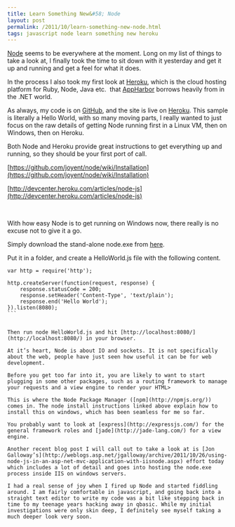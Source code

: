 ```yaml
---
title: Learn Something New&#58; Node
layout: post
permalink: /2011/10/learn-something-new-node.html
tags: javascript node learn something new heroku
---
```



[Node](http://nodejs.org/) seems to be everywhere at the moment. Long on my list of things to take a look at, I finally took the time to sit down with it yesterday and get it up and running and get a feel for what it does.  
  
In the process I also took my first look at [Heroku](http://www.heroku.com/), which is the cloud hosting platform for Ruby, Node, Java etc.  that [AppHarbor](https://appharbor.com/) borrows heavily from in the .NET world.  
  
As always, my code is on [GitHub](https://github.com/csainty/Node.Test), and the site is live on [Heroku](http://blooming-mist-4131.herokuapp.com/). This sample is literally a Hello World, with so many moving parts, I really wanted to just focus on the raw details of getting Node running first in a Linux VM, then on Windows, then on Heroku.  
  
Both Node and Heroku provide great instructions to get everything up and running, so they should be your first port of call.  
  
[https://github.com/joyent/node/wiki/Installation](https://github.com/joyent/node/wiki/Installation)  
  
[http://devcenter.heroku.com/articles/node-js](http://devcenter.heroku.com/articles/node-js)  
  
   
  
With how easy Node is to get running on Windows now, there really is no excuse not to give it a go.  
  
Simply download the stand-alone node.exe from [here](http://nodejs.org/dist/v0.5.9/node.exe).  
  
Put it in a folder, and create a HelloWorld.js file with the following content.  
  

````
var http = require('http');

http.createServer(function(request, response) {
	response.statusCode = 200;
	response.setHeader('Content-Type', 'text/plain');
	response.end('Hello World');
}).listen(8080);
```  
  
  
Then run node HelloWorld.js and hit [http://localhost:8080/](http://localhost:8080/) in your browser.  
  
At it’s heart, Node is about IO and sockets. It is not specifically about the web, people have just seen how useful it can be for web development.  
  
Before you get too far into it, you are likely to want to start plugging in some other packages, such as a routing framework to manage your requests and a view engine to render your HTML>   
  
This is where the Node Package Manager ([npm](http://npmjs.org/)) comes in. The node install instructions linked above explain how to install this on windows, which has been seamless for me so far.  
  
You probably want to look at [express](http://expressjs.com/) for the general framework roles and [jade](http://jade-lang.com/) for a view engine.  
  
Another recent blog post I will call out to take a look at is [Jon Galloway’s](http://weblogs.asp.net/jgalloway/archive/2011/10/26/using-node-js-in-an-asp-net-mvc-application-with-iisnode.aspx) effort today which includes a lot of detail and goes into hosting the node.exe process inside IIS on windows servers.  
  
I had a real sense of joy when I fired up Node and started fiddling around. I am fairly comfortable in javascript, and going back into a straight text editor to write my code was a bit like stepping back in time to my teenage years hacking away in qbasic. While my initial investigations were only skin deep, I definitely see myself taking a much deeper look very soon.  
  
